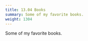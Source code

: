 ```yaml
---
title: 13.04 Books
summary: Some of my favorite books.
weight: 1304
---
```


Some of my favorite books.

